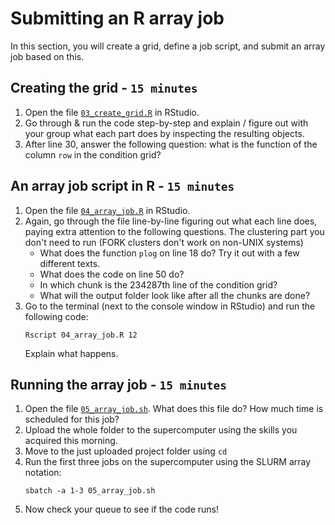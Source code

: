# Submitting an R array job

In this section, you will create a grid, define a job script, and submit an array job based on this.

## Creating the grid - `15 minutes`
1. Open the file [`03_create_grid.R`](../03_create_grid.R) in RStudio.
2. Go through & run the code step-by-step and explain / figure out with your group what each part does by inspecting the resulting objects.
3. After line 30, answer the following question: what is the function of the column `row` in the condition grid?

## An array job script in R - `15 minutes`
1. Open the file [`04_array_job.R`](../04_array_job.R) in RStudio.
2. Again, go through the file line-by-line figuring out what each line does, paying extra attention to the following questions. The clustering part you don't need to run (FORK clusters don't work on non-UNIX systems)
    - What does the function `plog` on line 18 do? Try it out with a few different texts.
    - What does the code on line 50 do?
    - In which chunk is the 234287th line of the condition grid?
    - What will the output folder look like after all the chunks are done?
3. Go to the terminal (next to the console window in RStudio) and run the following code: 
    ```
    Rscript 04_array_job.R 12
    ``` 
    Explain what happens.


## Running the array job - `15 minutes`
1. Open the file [`05_array_job.sh`](../05_array_job.sh). What does this file do? How much time is scheduled for this job?
2. Upload the whole folder to the supercomputer using the skills you acquired this morning.
3. Move to the just uploaded project folder using `cd`
4. Run the first three jobs on the supercomputer using the SLURM array notation:
    ```
    sbatch -a 1-3 05_array_job.sh
    ```
5. Now check your queue to see if the code runs!
